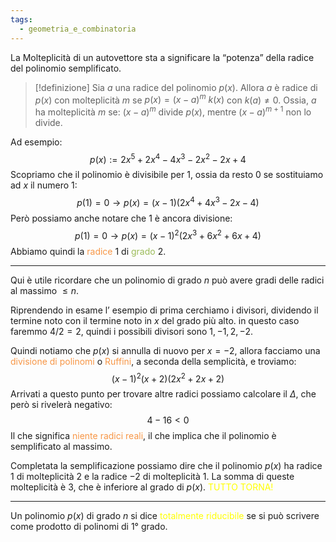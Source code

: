```yaml
---
tags:
  - geometria_e_combinatoria
---
```

La Molteplicità di un autovettore sta a significare la “potenza” della radice del polinomio semplificato.

> [!definizione]
> Sia $a$ una radice del polinomio $p(x)$.
> Allora $a$ è radice di $p(x)$ con molteplicità $m$ se $p(x)=(x-a)^m\ k(x)$ con $k(a)\neq0$.
> Ossia, $a$ ha molteplicità $m$ se:
> $(x-a)^m$ divide $p(x)$, mentre $(x-a)^{m+1}$ non lo divide.

Ad esempio:
$$p(x):=2x^5+2x^4-4x^3-2x^2-2x+4$$
Scopriamo che il polinomio è divisibile per 1, ossia da resto 0 se sostituiamo ad $x$ il numero 1:
$$p(1)=0\to p(x)=(x-1)(2x^4+4x^3-2x-4)$$
Però possiamo anche notare che $1$ è ancora divisione:
$$p(1)=0\to p(x)=(x-1)^2(2x^3+6x^2+6x+4)$$
Abbiamo quindi la <font color="#f79646">radice</font> $1$ di <font color="#9bbb59">grado</font> $2$.

---

Qui è utile ricordare che un polinomio di grado $n$ può avere gradi delle radici al massimo $\leq n$.

Riprendendo in esame l’ esempio di prima cerchiamo i divisori, dividendo il termine noto con il termine noto in $x$ del grado più alto. in questo caso faremmo $4/2=2$, quindi i possibili divisori sono $1,-1,2,-2$.

Quindi notiamo che $p(x)$ si annulla di nuovo per $x=-2$, allora facciamo una<font color="#f79646"> divisione di polinomi</font> o <font color="#f79646">Ruffini</font>, a seconda della semplicità, e troviamo:
$$(x-1)^2(x+2)(2x^2+2x+2)$$
Arrivati a questo punto per trovare altre radici possiamo calcolare il $\Delta$, che però si rivelerà negativo:
$$4-16<0$$
Il che significa <font color="#f79646">niente radici reali</font>, il che implica che il polinomio è semplificato al massimo.

Completata la semplificazione possiamo dire che il polinomio $p(x)$ ha radice $1$ di molteplicità $2$ e la radice $-2$ di molteplicità $1$. La somma di queste molteplicità è $3$, che è inferiore al grado di $p(x)$.<font color="#ffff00"> TUTTO TORNA!</font>

---

Un polinomio $p(x)$ di grado $n$ si dice <font color="#ffff00">totalmente riducibile</font> se si può scrivere come prodotto di polinomi di $1°$ grado.

